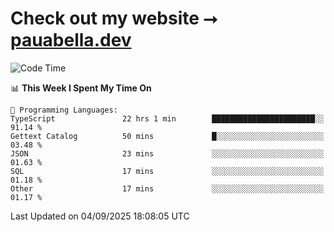 # Check out my website ⭢ [pauabella.dev](https://pauabella.dev)

<!--START_SECTION:waka-->
![Code Time](http://img.shields.io/badge/Code%20Time-4%2C754%20hrs%2051%20mins-blue)

📊 **This Week I Spent My Time On** 

```text
💬 Programming Languages: 
TypeScript               22 hrs 1 min        ███████████████████████░░   91.14 % 
Gettext Catalog          50 mins             █░░░░░░░░░░░░░░░░░░░░░░░░   03.48 % 
JSON                     23 mins             ░░░░░░░░░░░░░░░░░░░░░░░░░   01.63 % 
SQL                      17 mins             ░░░░░░░░░░░░░░░░░░░░░░░░░   01.18 % 
Other                    17 mins             ░░░░░░░░░░░░░░░░░░░░░░░░░   01.17 % 
```


 Last Updated on 04/09/2025 18:08:05 UTC
<!--END_SECTION:waka-->
